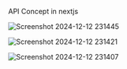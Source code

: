 API Concept in nextjs

![Screenshot 2024-12-12 231445](https://github.com/user-attachments/assets/bdbc0d83-b33b-4068-8c95-6a968207e76c)

![Screenshot 2024-12-12 231421](https://github.com/user-attachments/assets/7d53bbc0-b178-4110-934c-32f2e619a3e7)



![Screenshot 2024-12-12 231407](https://github.com/user-attachments/assets/b7306a15-8d9f-4380-bb44-10c3fe51de78)
